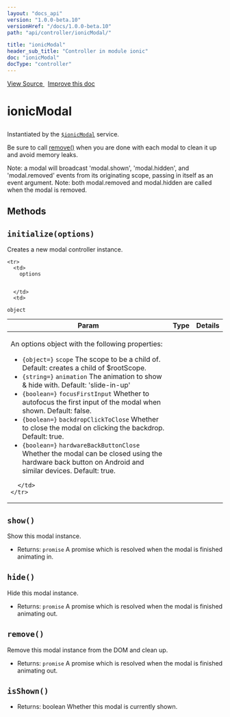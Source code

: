 ```yaml
---
layout: "docs_api"
version: "1.0.0-beta.10"
versionHref: "/docs/1.0.0-beta.10"
path: "api/controller/ionicModal/"

title: "ionicModal"
header_sub_title: "Controller in module ionic"
doc: "ionicModal"
docType: "controller"
---
```


<div class="improve-docs">
  <a href='http://github.com/driftyco/ionic/tree/master/js/angular/service/modal.js#L73'>
    View Source
  </a>
  &nbsp;
  <a href='http://github.com/driftyco/ionic/edit/master/js/angular/service/modal.js#L73'>
    Improve this doc
  </a>
</div>




<h1 class="api-title">

  ionicModal



</h1>





Instantiated by the <a href="/docs/api/service/$ionicModal/"><code>$ionicModal</code></a> service.

Be sure to call [remove()](#remove) when you are done with each modal
to clean it up and avoid memory leaks.

Note: a modal will broadcast 'modal.shown', 'modal.hidden', and 'modal.removed' events from its originating
scope, passing in itself as an event argument. Note: both modal.removed and modal.hidden are
called when the modal is removed.










  

  
## Methods

<div id="initialize"></div>
<h2>
  <code>initialize(options)</code>

</h2>

Creates a new modal controller instance.



<table class="table" style="margin:0;">
  <thead>
    <tr>
      <th>Param</th>
      <th>Type</th>
      <th>Details</th>
    </tr>
  </thead>
  <tbody>
    
    <tr>
      <td>
        options
        
        
      </td>
      <td>
        
  <code>object</code>
      </td>
      <td>
        <p>An options object with the following properties:</p>
<ul>
<li><code>{object=}</code> <code>scope</code> The scope to be a child of.
Default: creates a child of $rootScope.</li>
<li><code>{string=}</code> <code>animation</code> The animation to show &amp; hide with.
Default: &#39;slide-in-up&#39;</li>
<li><code>{boolean=}</code> <code>focusFirstInput</code> Whether to autofocus the first input of
the modal when shown.  Default: false.</li>
<li><code>{boolean=}</code> <code>backdropClickToClose</code> Whether to close the modal on clicking the backdrop.
Default: true.</li>
<li><code>{boolean=}</code> <code>hardwareBackButtonClose</code> Whether the modal can be closed using the hardware
back button on Android and similar devices.  Default: true.</li>
</ul>

        
      </td>
    </tr>
    
  </tbody>
</table>









<div id="show"></div>
<h2>
  <code>show()</code>

</h2>

Show this modal instance.






* Returns: 
  <code>promise</code> A promise which is resolved when the modal is finished animating in.




<div id="hide"></div>
<h2>
  <code>hide()</code>

</h2>

Hide this modal instance.






* Returns: 
  <code>promise</code> A promise which is resolved when the modal is finished animating out.




<div id="remove"></div>
<h2>
  <code>remove()</code>

</h2>

Remove this modal instance from the DOM and clean up.






* Returns: 
  <code>promise</code> A promise which is resolved when the modal is finished animating out.




<div id="isShown"></div>
<h2>
  <code>isShown()</code>

</h2>








* Returns: 
   boolean Whether this modal is currently shown.



  
  






